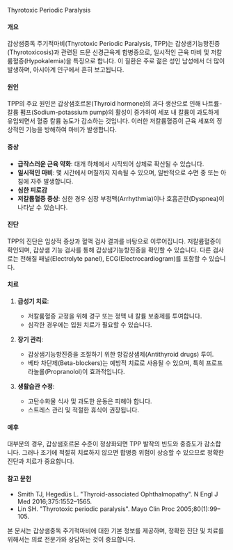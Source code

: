 Thyrotoxic Periodic Paralysis

#### 개요
갑상샘중독 주기적마비(Thyrotoxic Periodic Paralysis, TPP)는 갑상샘기능항진증(Thyrotoxicosis)과 관련된 드문 신경근육계 합병증으로, 일시적인 근육 마비 및 저칼륨혈증(Hypokalemia)을 특징으로 합니다. 이 질환은 주로 젊은 성인 남성에서 더 많이 발생하며, 아시아계 인구에서 흔히 보고됩니다.

#### 원인
TPP의 주요 원인은 갑상샘호르몬(Thyroid hormone)의 과다 생산으로 인해 나트륨-칼륨 펌프(Sodium-potassium pump)의 활성이 증가하여 세포 내 칼륨이 과도하게 유입되면서 혈중 칼륨 농도가 감소하는 것입니다. 이러한 저칼륨혈증이 근육 세포의 정상적인 기능을 방해하여 마비가 발생합니다.

#### 증상
- **급작스러운 근육 약화**: 대개 하체에서 시작되어 상체로 확산될 수 있습니다.
- **일시적인 마비**: 몇 시간에서 며칠까지 지속될 수 있으며, 일반적으로 수면 중 또는 아침에 자주 발생합니다.
- **심한 피로감**
- **저칼륨혈증 증상**: 심한 경우 심장 부정맥(Arrhythmia)이나 호흡곤란(Dyspnea)이 나타날 수 있습니다.

#### 진단
TPP의 진단은 임상적 증상과 혈액 검사 결과를 바탕으로 이루어집니다. 저칼륨혈증이 확인되며, 갑상샘 기능 검사를 통해 갑상샘기능항진증을 확인할 수 있습니다. 다른 검사로는 전해질 패널(Electrolyte panel), ECG(Electrocardiogram)를 포함할 수 있습니다.

#### 치료
1. **급성기 치료**:
   - 저칼륨혈증 교정을 위해 경구 또는 정맥 내 칼륨 보충제를 투여합니다.
   - 심각한 경우에는 입원 치료가 필요할 수 있습니다.

2. **장기 관리**:
   - 갑상샘기능항진증을 조절하기 위한 항갑상샘제(Antithyroid drugs) 투여.
   - 베타 차단제(Beta-blockers)는 예방적 치료로 사용될 수 있으며, 특히 프로프라놀롤(Propranolol)이 효과적입니다.
   
3. **생활습관 수정**:
   - 고탄수화물 식사 및 과도한 운동은 피해야 합니다.
   - 스트레스 관리 및 적절한 휴식이 권장됩니다.

#### 예후
대부분의 경우, 갑상샘호르몬 수준이 정상화되면 TPP 발작의 빈도와 중증도가 감소합니다. 그러나 조기에 적절히 치료하지 않으면 합병증 위험이 상승할 수 있으므로 정확한 진단과 치료가 중요합니다.

#### 참고 문헌
- Smith TJ, Hegedüs L. "Thyroid-associated Ophthalmopathy". N Engl J Med 2016;375:1552–1565.
- Lin SH. "Thyrotoxic periodic paralysis". Mayo Clin Proc 2005;80(1):99–105.

본 문서는 갑상샘중독 주기적마비에 대한 기본 정보를 제공하며, 정확한 진단 및 치료를 위해서는 의료 전문가와 상담하는 것이 중요합니다.